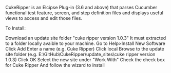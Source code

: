 CukeRipper is an Elcipse Plug-in (3.6 and above) that parses Cucumber functional test feature, screen, and step definition files and displays useful views to access and edit those files.


To Install:

Download an update site folder "cuke ripper version 1.0.3"
It must extracted to a folder locally avaible to your machine.
Go to Help>Install New Software
Click Add
Enter a name (e.g. Cuke Ripper)
Click local
Browse to the update site folder (e.g. E:\GitHub\CukeRipper\update_sites\cuke ripper version 1.0.3)
Click OK
Select the new site under "Work With"
Check the check box for Cuke Ripper
And follow the wizard to install